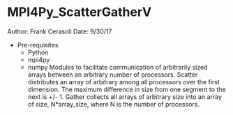 # MPI4Py_ScatterGatherV
Author: Frank Cerasoli
Date: 9/30/17
* Pre-requisites
  - Python
  - mpi4py
  - numpy
Modules to facilitate communication of arbitrarily sized arrays between an arbitrary number of processors.
Scatter distributes an array of arbitrary among all processors over the first dimension. The maximum difference in size from one segment to the next is +/- 1.
Gather collects all arrays of arbitrary size into an array of size, N*array_size, where N is the number of processors.
